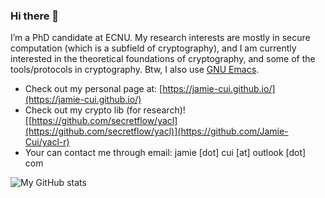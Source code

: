 ### Hi there 👋

I’m a PhD candidate at ECNU. My research interests are mostly in secure computation (which is a subfield of cryptography), and I am currently interested in the theoretical foundations of cryptography, and some of the tools/protocols in cryptography. Btw, I also use [GNU Emacs](https://www.gnu.org/software/emacs/).

- Check out my personal page at: [https://jamie-cui.github.io/](https://jamie-cui.github.io/)
- Check out my crypto lib (for research)! [[https://github.com/secretflow/yacl](https://github.com/secretflow/yacl)](https://github.com/Jamie-Cui/yacl-r)
- Your can contact me through email: jamie [dot] cui [at] outlook [dot] com

![My GitHub stats](https://github-readme-stats.vercel.app/api?username=Jamie-Cui&show_icons=true&theme=dark)
